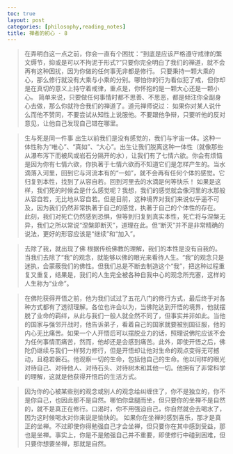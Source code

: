 ```yaml
---
toc: true
layout: post
categories: [philosophy,reading_notes]
title: 禅者的初心 - 8
---
```

> 在弄明白这一点之前，你会一直有个困扰：“到底是应该严格遵守戒律的繁文缛节，抑或是可以不拘泥于形式?”只要你完全明白了我们的禅道，就不会再有这种困扰，因为你做的任何事无非都是修行。 只要秉持一颗大乘的心，那么修行就没有大乘与小乘的分别。哪怕你的行为看似犯了戒，但你却是在真切的意义上持守着戒律，重点是，你怀抱的是一颗大心还是一颗小心。 简单来说，只要做任何事情时都不思善、不思恶，都是倾注你全副身心去做，那么你就符合我们的禅道了。道元禅师说过： 如果你对某人说什么而他不赞同，不要尝试从知性上说服他。不要跟他争辩，只要听他的反对意见，让他自己发现自己错在哪里。

> 生与死是同一件事 出生以前我们是没有感觉的，我们与宇宙一体。这种一体性称为“唯心”、“真如”、“大心”。出生让我们脱离这种一体性（就像那些从瀑布泻下而被风或岩石分隔开的水），让我们有了七情六欲。你会有烦恼是因为你有七情六欲，你执著于七情六欲而不知道它们是怎样产生的。当水滴落入河里，回到它与河流本有的“一如”，就不会再有任何个体的感觉。它归复到本性，找到了从容自若。回到河里去的水滴是何等快乐！ 如果是这样，我们死的时候会是什么感觉呢？我想，我们的感觉就会像河里的水那般从容自若，无比地从容自若。但是目前，这种境界对我们来说似乎遥不可及，因为我们仍然非常执著于自己的感觉，执著于自己的个体性的存在。 此刻，我们对死亡仍然感到恐惧，但等到归复到真实本性，死亡将与涅槃无异，我们之所以常说“涅槃即断灭”，道理在此。但“断灭”并不是非常精确的说法，更好的形容应该是“继续”和“加入”。

> 去除了我，就出现了佛 根据传统佛教的理解，我们的本性是没有自我的。当我们去除了“我"的观念，就能够以佛的眼光来看待人生。“我”的观念只是迷执，会蒙蔽我们的佛性。但我们总是不断去制造这个“我”，把这种过程重复又重复，结果是，我们的人生完全被各种自我中心的观念所充塞，这样的人生称为“业命”。

> 在佛陀获得开悟之前，他为我们试过了五花八门的修行方式，最后终于对各种方式都有了透彻理解。各位也许会以为，当佛陀达到开悟的境界，他就摆脱了业命的羁绊，从此与我们一般人就全然不同了，但事实并非如此。当他的国家与强邻开战时，他告诉弟子，看着自己的国家就要被别国征服，他的内心无比痛苦。如果一个人开悟后可以摆脱业力的话，照理说佛陀应该不会为任何事情而痛苦，然而，他却还是会感到痛苦。此外，即使开悟之后，佛陀仍继续与我们一样努力修行，但是开悟却让他对生命的观点变得无可撼动，且稳若磐石。他观察一切的生命，包括他自己的生命。他以同样的眼光对待自己、对待他人、对待石头、对待树木和其他一切。他拥有了非常科学的理解，这就是他获得开悟后的生活方式。

> 因为你的心被某些别的观念或别人的观念给纠缠住了，你不是独立的，你不是你自己，也因此那不是自然。哪怕你盘腿而坐，但只要你的坐禅不是自然的，就不是真正在修行。口渴时，你不用强迫自己，你自然就会去喝水了，因为这时候喝水对你来说是愉快的。 如果你在坐禅时感到喜乐，那才是真正的坐禅。不过即使你得勉强自己才会坐禅，但只要你在其中感到受益，那也是坐禅。事实上，你是不是勉强自己并不重要，即使修行中碰到困难，但只要你想要坐禅，那就是自然。
